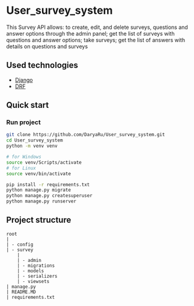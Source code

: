 # User_survey_system

This Survey API allows:
to create, edit, and delete surveys, questions and answer options through the admin panel;
get the list of surveys with questions and answer options;
take surveys;
get the list of answers with details on questions and surveys


## Used technologies

* [Django](https://djangodoc.ru/3.2/)
* [DRF](https://www.django-rest-framework.org/)


## Quick start

### Run project

```bash
git clone https://github.com/DaryaRu/User_survey_system.git
cd User_survey_system
python -m venv venv

# for Windows
source venv/Scripts/activate
# for Linux
source venv/bin/activate

pip install -r requirements.txt
python manage.py migrate
python manage.py createsuperuser
python manage.py runserver
```

## Project structure

```
root
|
| - config
| - survey
    |
    | - admin
    | - migrations
    | - models
    | - serializers
    | - viewsets
| manage.py
| README.MD
| requirements.txt
```